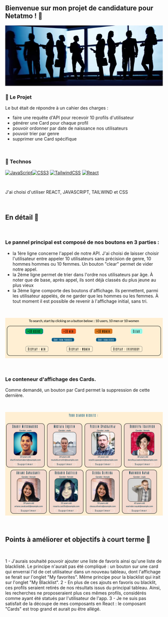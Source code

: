 ## Bienvenue sur mon projet de candidature pour Netatmo ! :office:

![cover](https://github.com/clem0316/Projet_Netatmo/blob/f5fb0b971cd948f175ffb6fe4645f587ea47ca2e/img/image3.jpg)

### :rocket: Le Projet
Le but était de répondre à un cahier des charges :
- faire une requête d'API pour recevoir 10 profils d'utilisateur
- générer une Card pour chaque profil
- pouvoir ordonner par date de naissance nos utilisateurs
- pouvoir trier par genre
- supprimer une Card spécifique 

<br/>

### :floppy_disk: Technos
<p align="left"> <a href="https://developer.mozilla.org/en-US/docs/Web/JavaScript" target="_blank" rel="noreferrer"><img src="https://raw.githubusercontent.com/danielcranney/readme-generator/main/public/icons/skills/javascript-colored.svg" width="36" height="36" alt="JavaScript" /></a><a href="https://www.w3.org/TR/CSS/#css" target="_blank" rel="noreferrer"><img src="https://raw.githubusercontent.com/danielcranney/readme-generator/main/public/icons/skills/css3-colored.svg" width="36" height="36" alt="CSS3" /></a> <a href="https://tailwindcss.com/" target="_blank" rel="noreferrer"><img src="https://raw.githubusercontent.com/danielcranney/readme-generator/main/public/icons/skills/tailwindcss-colored.svg" width="36" height="36" alt="TailwindCSS" /></a> <a href="https://reactjs.org/" target="_blank" rel="noreferrer"><img src="https://raw.githubusercontent.com/danielcranney/readme-generator/main/public/icons/skills/react-colored.svg" width="36" height="36" alt="React" /></a> </p>

<br/>

J'ai choisi d'utiliser REACT, JAVASCRIPT, TAILWIND et CSS

<br/>

## En détail :pencil:

<br/>

### Le pannel principal est composé de nos boutons en 3 parties : 
- la 1ère ligne concerne l'appel de notre API. J'ai choisi de laisser choisir l'utilisateur entre appeler 10 utilisateurs sans précision de genre, 10 hommes hommes ou 10 femmes. Un bouton "clear" permet de vider notre appel. 
- la 2ème ligne permet de trier dans l'ordre nos utilisateurs par âge. À noter que de base, après appel, ils sont déjà classés du plus jeune au plus vieux
- la 3ème ligne comporte des boutons d'affichage. Ils permettent, parmi les utilisateur appelés, de ne garder que les hommes ou les femmes. À tout moment il est possible de revenir à l'affichage initial, sans tri.

<br/>

![cover](https://github.com/clem0316/Projet_Netatmo/blob/d235ad1e3d0acffe0cc22f63350a7d29b4496b99/img/image1.png)

<br/>


### Le conteneur d'affichage des Cards.

Comme demandé, un bouton par Card permet la suppression de cette dernière. 

<br/>

![Cover](https://github.com/clem0316/Projet_Netatmo/blob/5dc1a9e310e94035c4098f1eda3250ec0732b3b3/img/image2.png)

<br/>

## Points à améliorer et objectifs à court terme :bookmark:

<br>

1 - J'aurais souhaité pouvoir ajouter une liste de favoris ainsi qu'une liste de blacklisté. Le principe n'aurait pas été compliqué : un bouton sur une card qui enverrai l'id de cet utilisateur dans un nouveau tableau, dont l'affichage se ferait sur l'onglet "My favorites". Même principe pour la blacklist qui irait sur l'onglet "My Blacklist".
2 - En plus de ces ajouts en favoris ou blacklit, ces profils seraient retirés de nos résultats issus du principal tableau. Ainsi, les recherches ne proposeraient plus ces mêmes profils, considérés comme ayant été statués par l'utilisateur de l'app.
3 - Je ne suis pas satisfait de la découpe de mes composants en React : le composant "Cards" est trop grand et aurait pu être allégé.

  
